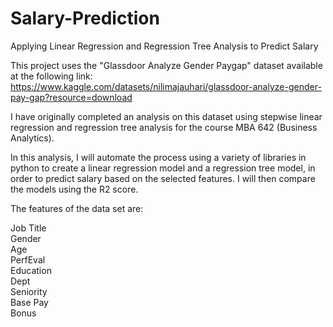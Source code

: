 # Salary-Prediction
Applying Linear Regression and Regression Tree Analysis to Predict Salary

This project uses the "Glassdoor Analyze Gender Paygap" dataset available at the following link: https://www.kaggle.com/datasets/nilimajauhari/glassdoor-analyze-gender-pay-gap?resource=download

I have originally completed an analysis on this dataset using stepwise linear regression and regression tree analysis for the course MBA 642 (Business Analytics).

In this analysis, I will automate the process using a variety of libraries in python to create a linear regression model and a regression tree model, in order to predict salary based on the selected features. I will then compare the models using the R2 score.

The features of the data set are:

Job Title
<br />Gender
<br />Age
<br />PerfEval
<br />Education
<br />Dept
<br />Seniority
<br />Base Pay
<br />Bonus

